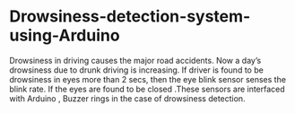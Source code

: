 # Drowsiness-detection-system-using-Arduino
Drowsiness in driving causes the major road accidents. Now a day’s drowsiness due to drunk driving is increasing. If driver is found to be drowsiness in eyes more than 2 secs, then the eye blink sensor senses the blink rate. If the eyes are found to be closed .These sensors are interfaced with Arduino , Buzzer rings in the case of drowsiness detection.
